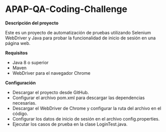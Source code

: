 # APAP-QA-Coding-Challenge
**Descripción del proyecto**

Este es un proyecto de automatización de pruebas utilizando Selenium WebDriver y Java para probar la funcionalidad de inicio de sesión en una página web.

**Requisitos**

- Java 8 o superior
- Maven
- WebDriver para el navegador Chrome

**Configuración**

- Descargar el proyecto desde GitHub.
- Configurar el archivo pom.xml para descargar las dependencias necesarias.
- Descargar el WebDriver de Chrome y configurar la ruta del archivo en el código.
- Configurar los datos de inicio de sesión en el archivo config.properties.
- Ejecutar los casos de prueba en la clase LoginTest.java.
